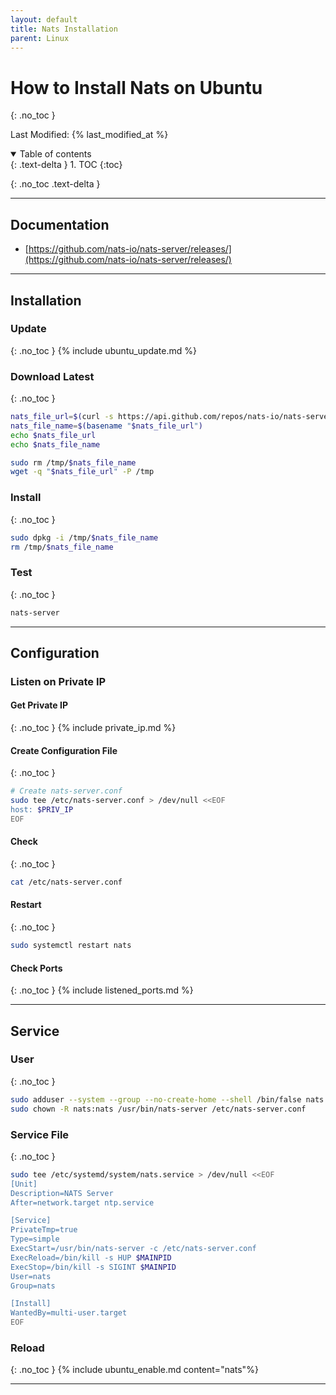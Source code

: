 ```yaml
---
layout: default
title: Nats Installation
parent: Linux
---
```


# How to Install Nats on Ubuntu
{: .no_toc }

Last Modified: {% last_modified_at %}

<details open markdown="block">
  <summary>
   Table of contents
  </summary>
  {: .text-delta }
1. TOC
{:toc}
</details>

{: .no_toc .text-delta }

---

## Documentation
* [https://github.com/nats-io/nats-server/releases/](https://github.com/nats-io/nats-server/releases/)

---

## Installation
### Update
{: .no_toc }
{% include ubuntu_update.md %}


### Download Latest 
{: .no_toc }
```bash
nats_file_url=$(curl -s https://api.github.com/repos/nats-io/nats-server/releases/latest | awk -F'"' '/browser_download_url.*amd64.deb/ {print $4}')
nats_file_name=$(basename "$nats_file_url")
echo $nats_file_url
echo $nats_file_name

sudo rm /tmp/$nats_file_name
wget -q "$nats_file_url" -P /tmp
```

### Install
{: .no_toc }
```bash
sudo dpkg -i /tmp/$nats_file_name
rm /tmp/$nats_file_name
```

### Test
{: .no_toc }
```bash
nats-server
```

---

## Configuration
### Listen on Private IP
#### Get Private IP
{: .no_toc }
{% include private_ip.md %}

#### Create Configuration File
{: .no_toc }
```bash
# Create nats-server.conf
sudo tee /etc/nats-server.conf > /dev/null <<EOF
host: $PRIV_IP
EOF
```

#### Check
{: .no_toc }
```bash
cat /etc/nats-server.conf
```

#### Restart
{: .no_toc }
```bash
sudo systemctl restart nats
```

#### Check Ports
{: .no_toc }
{% include listened_ports.md %}

---

## Service
### User
{: .no_toc }
```bash
sudo adduser --system --group --no-create-home --shell /bin/false nats
sudo chown -R nats:nats /usr/bin/nats-server /etc/nats-server.conf
```

### Service File
{: .no_toc }
```bash
sudo tee /etc/systemd/system/nats.service > /dev/null <<EOF
[Unit]  
Description=NATS Server  
After=network.target ntp.service

[Service]  
PrivateTmp=true 
Type=simple 
ExecStart=/usr/bin/nats-server -c /etc/nats-server.conf  
ExecReload=/bin/kill -s HUP $MAINPID  
ExecStop=/bin/kill -s SIGINT $MAINPID  
User=nats  
Group=nats

[Install]  
WantedBy=multi-user.target
EOF
```

### Reload
{: .no_toc }
{% include ubuntu_enable.md content="nats"%}

---
